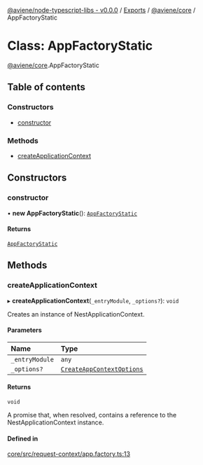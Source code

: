 [@aviene/node-typescript-libs - v0.0.0](../README.md) / [Exports](../modules.md) / [@aviene/core](../modules/aviene_core.md) / AppFactoryStatic

# Class: AppFactoryStatic

[@aviene/core](../modules/aviene_core.md).AppFactoryStatic

## Table of contents

### Constructors

- [constructor](aviene_core.AppFactoryStatic.md#constructor)

### Methods

- [createApplicationContext](aviene_core.AppFactoryStatic.md#createapplicationcontext)

## Constructors

### constructor

• **new AppFactoryStatic**(): [`AppFactoryStatic`](aviene_core.AppFactoryStatic.md)

#### Returns

[`AppFactoryStatic`](aviene_core.AppFactoryStatic.md)

## Methods

### createApplicationContext

▸ **createApplicationContext**(`_entryModule`, `_options?`): `void`

Creates an instance of NestApplicationContext.

#### Parameters

| Name | Type |
| :------ | :------ |
| `_entryModule` | `any` |
| `_options?` | [`CreateAppContextOptions`](aviene_core.CreateAppContextOptions.md) |

#### Returns

`void`

A promise that, when resolved,
contains a reference to the NestApplicationContext instance.

#### Defined in

[core/src/request-context/app.factory.ts:13](https://github.com/stefan-karlsson/node-typescript-libs/blob/7468067fb49ca39402404f1a63079cdf64b65b7f/packages/core/src/request-context/app.factory.ts#L13)
